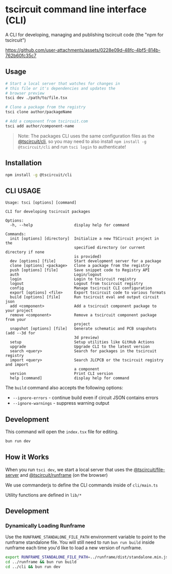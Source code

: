 # tscircuit command line interface (CLI)

A CLI for developing, managing and publishing tscircuit code (the "npm for tscircuit")

https://github.com/user-attachments/assets/0228e09d-48fc-4bf5-814b-762b60fc35c7

## Usage

```bash
# Start a local server that watches for changes in
# this file or it's dependencies and updates the
# browser preview
tsci dev ./path/to/file.tsx

# Clone a package from the registry
tsci clone author/packageName

# Add a component from tscircuit.com
tsci add author/component-name
```

> Note: The packages CLI uses the same configuration files as the [@tscircuit/cli](https://github.com/tscircuit/cli), so you may need to also install `npm install -g @tscircuit/cli` and run `tsci login` to authenticate!

## Installation

```bash
npm install -g @tscircuit/cli
```

## CLI USAGE

<!-- START_HELP_OUTPUT -->
```
Usage: tsci [options] [command]

CLI for developing tscircuit packages

Options:
  -h, --help                  display help for command

Commands:
  init [options] [directory]  Initialize a new TSCircuit project in the
                              specified directory (or current directory if none
                              is provided)
  dev [options] [file]        Start development server for a package
  clone [options] <package>   Clone a package from the registry
  push [options] [file]       Save snippet code to Registry API
  auth                        Login/logout
  login                       Login to tscircuit registry
  logout                      Logout from tscircuit registry
  config                      Manage tscircuit CLI configuration
  export [options] <file>     Export tscircuit code to various formats
  build [options] [file]      Run tscircuit eval and output circuit json
  add <component>             Add a tscircuit component package to your project
  remove <component>          Remove a tscircuit component package from your
                              project
  snapshot [options] [file]   Generate schematic and PCB snapshots (add --3d for
                              3d preview)
  setup                       Setup utilities like GitHub Actions
  upgrade                     Upgrade CLI to the latest version
  search <query>              Search for packages in the tscircuit registry
  import <query>              Search JLCPCB or the tscircuit registry and import
                              a component
  version                     Print CLI version
  help [command]              display help for command
```
<!-- END_HELP_OUTPUT -->

The `build` command also accepts the following options:

- `--ignore-errors` - continue build even if circuit JSON contains errors
- `--ignore-warnings` - suppress warning output

## Development

This command will open the `index.tsx` file for editing.

```bash
bun run dev
```

## How it Works

When you run `tsci dev`, we start a local
server that uses the [@tscircuit/file-server](https://github.com/tscircuit/file-server) and [@tscircuit/runframe](https://github.com/tscircuit/runframe) (on the browser)

We use commanderjs to define the CLI commands inside
of `cli/main.ts`

Utility functions are defined in `lib/*`

## Development

### Dynamically Loading Runframe

Use the `RUNFRAME_STANDALONE_FILE_PATH` environment variable to point to the runframe standalone file. You will still need to run `bun run build` inside
runframe each time you'd like to load a new version of runframe.

```bash
export RUNFRAME_STANDALONE_FILE_PATH=../runframe/dist/standalone.min.js
cd ../runframe && bun run build
cd ../cli && bun run dev
```
